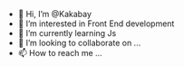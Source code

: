 - 👋 Hi, I’m @Kakabay
- 👀 I’m interested in Front End development
- 🌱 I’m currently learning Js
- 💞️ I’m looking to collaborate on ...
- 📫 How to reach me ...

<!---
Kakabay/Kakabay is a ✨ special ✨ repository because its `README.md` (this file) appears on your GitHub profile.
You can click the Preview link to take a look at your changes.
--->
